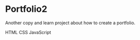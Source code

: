 # Portfolio2
 Another copy and learn project about how to create a portfolio.

 HTML
 CSS 
 JavaScript

